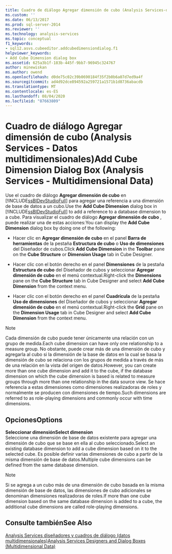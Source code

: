 ```yaml
---
title: Cuadro de diálogo Agregar dimensión de cubo (Analysis Services-datos multidimensionales) | Microsoft Docs
ms.custom: ''
ms.date: 06/13/2017
ms.prod: sql-server-2014
ms.reviewer: ''
ms.technology: analysis-services
ms.topic: conceptual
f1_keywords:
- sql12.asvs.cubeeditor.addcubedimensiondialog.f1
helpviewer_keywords:
- Add Cube Dimension dialog box
ms.assetid: 625a3b1f-183b-445f-9bb7-96945c324767
author: minewiskan
ms.author: owend
ms.openlocfilehash: d0de75c02c39b0690184f35f2b0b6a07d7ed9a4f
ms.sourcegitcommit: ad4d92dce894592a259721a1571b1d8736abacdb
ms.translationtype: MT
ms.contentlocale: es-ES
ms.lasthandoff: 08/04/2020
ms.locfileid: "87663809"
---
```

# <a name="add-cube-dimension-dialog-box-analysis-services---multidimensional-data"></a><span data-ttu-id="12e72-102">Cuadro de diálogo Agregar dimensión de cubo (Analysis Services - Datos multidimensionales)</span><span class="sxs-lookup"><span data-stu-id="12e72-102">Add Cube Dimension Dialog Box (Analysis Services - Multidimensional Data)</span></span>
  <span data-ttu-id="12e72-103">Use el cuadro de diálogo **Agregar dimensión de cubo** en [!INCLUDE[ssBIDevStudioFull](../includes/ssbidevstudiofull-md.md)] para agregar una referencia a una dimensión de base de datos a un cubo.</span><span class="sxs-lookup"><span data-stu-id="12e72-103">Use the **Add Cube Dimension** dialog box in [!INCLUDE[ssBIDevStudioFull](../includes/ssbidevstudiofull-md.md)] to add a reference to a database dimension to a cube.</span></span> <span data-ttu-id="12e72-104">Para visualizar el cuadro de diálogo **Agregar dimensión de cubo** , puede realizar una de estas acciones:</span><span class="sxs-lookup"><span data-stu-id="12e72-104">You can display the **Add Cube Dimension** dialog box by doing one of the following:</span></span>  
  
-   <span data-ttu-id="12e72-105">Hacer clic en **Agregar dimensión de cubo** en el panel **Barra de herramientas** de la pestaña **Estructura de cubo** o **Uso de dimensiones** del Diseñador de cubos.</span><span class="sxs-lookup"><span data-stu-id="12e72-105">Click **Add Cube Dimension** in the **Toolbar** pane on the **Cube Structure** or **Dimension Usage** tab in Cube Designer.</span></span>  
  
-   <span data-ttu-id="12e72-106">Hacer clic con el botón derecho en el panel **Dimensiones** de la pestaña **Estructura de cubo** del Diseñador de cubos y seleccionar **Agregar dimensión de cubo** en el menú contextual.</span><span class="sxs-lookup"><span data-stu-id="12e72-106">Right-click the **Dimensions** pane on the **Cube Structure** tab in Cube Designer and select **Add Cube Dimension** from the context menu.</span></span>  
  
-   <span data-ttu-id="12e72-107">Hacer clic con el botón derecho en el panel **Cuadrícula** de la pestaña **Uso de dimensiones** del Diseñador de cubos y seleccionar **Agregar dimensión de cubo** en el menú contextual.</span><span class="sxs-lookup"><span data-stu-id="12e72-107">Right-click the **Grid** pane on the **Dimension Usage** tab in Cube Designer and select **Add Cube Dimension** from the context menu.</span></span>  
  
> [!NOTE]  
>  <span data-ttu-id="12e72-108">Cada dimensión de cubo puede tener únicamente una relación con un grupo de medida.</span><span class="sxs-lookup"><span data-stu-id="12e72-108">Each cube dimension can have only one relationship to a measure group.</span></span> <span data-ttu-id="12e72-109">No obstante, puede crear más de una dimensión de cubo y agregarla al cubo si la dimensión de la base de datos en la cual se basa la dimensión de cubo se relaciona con los grupos de medida a través de más de una relación en la vista del origen de datos.</span><span class="sxs-lookup"><span data-stu-id="12e72-109">However, you can create more than one cube dimension and add it to the cube, if the database dimension on which the cube dimension is based is related to measure groups through more than one relationship in the data source view.</span></span> <span data-ttu-id="12e72-110">Se hace referencia a estas dimensiones como dimensiones realizadoras de roles y normalmente se producen con dimensiones de tiempo.</span><span class="sxs-lookup"><span data-stu-id="12e72-110">Such dimensions are referred to as role-playing dimensions and commonly occur with time dimensions.</span></span>  
  
## <a name="options"></a><span data-ttu-id="12e72-111">Opciones</span><span class="sxs-lookup"><span data-stu-id="12e72-111">Options</span></span>  
 <span data-ttu-id="12e72-112">**Seleccionar dimensión**</span><span class="sxs-lookup"><span data-stu-id="12e72-112">**Select dimension**</span></span>  
 <span data-ttu-id="12e72-113">Seleccione una dimensión de base de datos existente para agregar una dimensión de cubo que se base en ella al cubo seleccionado.</span><span class="sxs-lookup"><span data-stu-id="12e72-113">Select an existing database dimension to add a cube dimension based on it to the selected cube.</span></span> <span data-ttu-id="12e72-114">Es posible definir varias dimensiones de cubo a partir de la misma dimensión de base de datos.</span><span class="sxs-lookup"><span data-stu-id="12e72-114">Multiple cube dimensions can be defined from the same database dimension.</span></span>  
  
> [!NOTE]  
>  <span data-ttu-id="12e72-115">Si se agrega a un cubo más de una dimensión de cubo basada en la misma dimensión de base de datos, las dimensiones de cubo adicionales se denominan dimensiones realizadoras de roles.</span><span class="sxs-lookup"><span data-stu-id="12e72-115">If more than one cube dimension based on the same database dimension is added to a cube, the additional cube dimensions are called role-playing dimensions.</span></span>  
  
## <a name="see-also"></a><span data-ttu-id="12e72-116">Consulte también</span><span class="sxs-lookup"><span data-stu-id="12e72-116">See Also</span></span>  
 [<span data-ttu-id="12e72-117">Analysis Services diseñadores y cuadros de diálogo &#40;datos multidimensionales&#41;</span><span class="sxs-lookup"><span data-stu-id="12e72-117">Analysis Services Designers and Dialog Boxes &#40;Multidimensional Data&#41;</span></span>](analysis-services-designers-and-dialog-boxes-multidimensional-data.md)  
  
  
